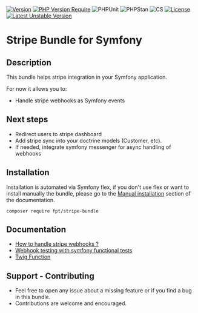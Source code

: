 [![Version](http://poser.pugx.org/fpt/stripe-bundle/version)](https://packagist.org/packages/fpt/stripe-bundle)
[![PHP Version Require](http://poser.pugx.org/fpt/stripe-bundle/require/php)](https://packagist.org/packages/fpt/stripe-bundle)
![PHPUnit](https://github.com/FabienPapet/stripe-bundle/actions/workflows/unit-tests.yml/badge.svg)
![PHPStan](https://img.shields.io/badge/PHPStan-level%209-brightgreen.svg?style=flat)
![CS](https://github.com/FabienPapet/stripe-bundle/actions/workflows/code_style.yml/badge.svg)
[![License](http://poser.pugx.org/fpt/stripe-bundle/license)](https://packagist.org/packages/fpt/stripe-bundle)
[![Latest Unstable Version](http://poser.pugx.org/fpt/stripe-bundle/v/unstable)](https://packagist.org/packages/fpt/stripe-bundle)

# Stripe Bundle for Symfony

## Description

This bundle helps stripe integration in your Symfony application.

For now it allows you to:

- Handle stripe webhooks as Symfony events

## Next steps

- Redirect users to stripe dashboard
- Add stripe sync into your doctrine models (Customer, etc).
- If needed, integrate symfony messenger for async handling of webhooks

## Installation

Installation is automated via Symfony flex, if you don't use flex or want to install manually the bundle, please go to the [Manual installation](./docs/manual_installation.md) section of the documentation.

`composer require fpt/stripe-bundle`

## Documentation

- [How to handle stripe webhooks ?](docs/webhooks_as_symfony_events.md)
- [Webhook testing with symfony functional tests](docs/testing_webhooks.md)
- [Twig Function](docs/twig_functions_and_filters.md)

## Support - Contributing

- Feel free to open any issue about a missing feature or if you find a bug in this bundle. 
- Contributions are welcome and encouraged.

